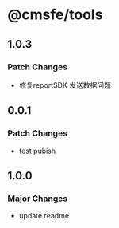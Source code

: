 # @cmsfe/tools

## 1.0.3

### Patch Changes

- 修复reportSDK 发送数据问题

## 0.0.1

### Patch Changes

- test pubish

## 1.0.0

### Major Changes

- update readme
